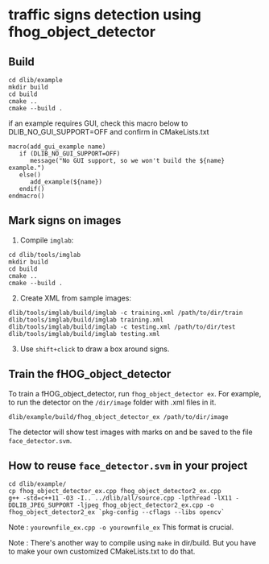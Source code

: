 # traffic signs detection using fhog_object_detector

## Build

```
cd dlib/example
mkdir build
cd build 
cmake ..
cmake --build .
```

if an example requires GUI, check this macro below to DLIB_NO_GUI_SUPPORT=OFF and confirm in CMakeLists.txt
```
macro(add_gui_example name)
   if (DLIB_NO_GUI_SUPPORT=OFF)
      message("No GUI support, so we won't build the ${name} example.")
   else()
      add_example(${name})
   endif()
endmacro()
```

## Mark signs on images

1. Compile `imglab`:

```
cd dlib/tools/imglab
mkdir build
cd build
cmake ..
cmake --build .
```

2. Create XML from sample images:

```
dlib/tools/imglab/build/imglab -c training.xml /path/to/dir/train
dlib/tools/imglab/build/imglab training.xml
dlib/tools/imglab/build/imglab -c testing.xml /path/to/dir/test
dlib/tools/imglab/build/imglab testing.xml
```

3. Use `shift+click` to draw a box around signs.

## Train the fHOG_object_detector

To train a fHOG_object_detector, run `fhog_object_detector ex`. For example, to run the detector on the `/dir/image` folder with .xml files in it. 

```
dlib/example/build/fhog_object_detector_ex /path/to/dir/image
```

The detector will show test images with marks on and be saved to the file `face_detector.svm`.

## How to reuse `face_detector.svm` in your project 

```
cd dlib/example/
cp fhog_object_detector_ex.cpp fhog_object_detector2_ex.cpp
g++ -std=c++11 -O3 -I.. ../dlib/all/source.cpp -lpthread -lX11 -DDLIB_JPEG_SUPPORT -ljpeg fhog_object_detector2_ex.cpp -o fhog_object_detector2_ex `pkg-config --cflags --libs opencv` 
```
Note : `yourownfile_ex.cpp -o yourownfile_ex` This format is crucial. 

Note : There's another way to compile using `make` in dir/build. But you have to make your own customized CMakeLists.txt to do that. 


